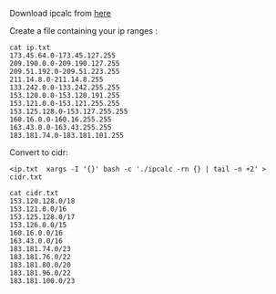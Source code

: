Download ipcalc from [here](http://jodies.de/ipcalc-archive/ipcalc-0.41/)

Create a file containing your ip ranges :
```
cat ip.txt
173.45.64.0-173.45.127.255
209.190.0.0-209.190.127.255
209.51.192.0-209.51.223.255
211.14.8.0-211.14.8.255
133.242.0.0-133.242.255.255
153.120.0.0-153.120.191.255
153.121.0.0-153.121.255.255
153.125.128.0-153.127.255.255
160.16.0.0-160.16.255.255
163.43.0.0-163.43.255.255
183.181.74.0-183.181.101.255
```

Convert to cidr:

```
<ip.txt  xargs -I '{}' bash -c './ipcalc -rn {} | tail -n +2' > cidr.txt

cat cidr.txt
153.120.128.0/18
153.121.0.0/16
153.125.128.0/17
153.126.0.0/15
160.16.0.0/16
163.43.0.0/16
183.181.74.0/23
183.181.76.0/22
183.181.80.0/20
183.181.96.0/22
183.181.100.0/23
```
